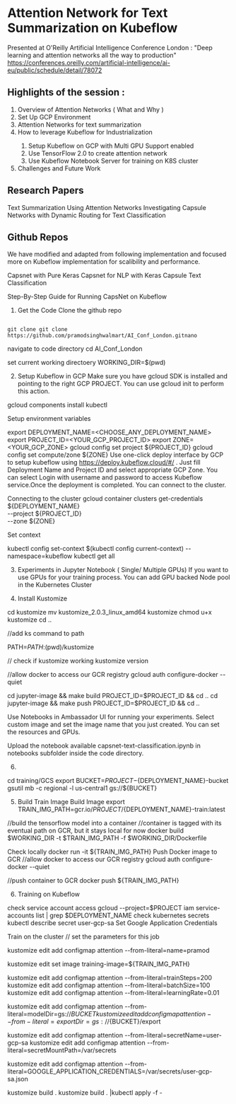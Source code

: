 # Attention Network for Text Summarization on Kubeflow

Presented at O'Reilly Artificial Intelligence Conference London :  "Deep learning and attention networks all the way to production" https://conferences.oreilly.com/artificial-intelligence/ai-eu/public/schedule/detail/78072

## Highlights of the session :

<ol>
<li>Overview of Attention Networks ( What and Why )</li>
<li>Set Up GCP Environment</li>
<li>Attention Networks for text summarization</li>
<li>How to leverage Kubeflow for Industrialization</li>
<ol>
<li>Setup Kubeflow on GCP with Multi GPU Support enabled</li>
<li>Use TensorFlow 2.0 to create attention network</li>
<li>Use Kubeflow Notebook Server for training on K8S cluster</li>
</ol>
</li>
<li>Challenges and Future Work</li>
</ol>


   


## Research Papers

Text Summarization Using Attention Networks
Investigating Capsule Networks with Dynamic Routing for Text Classification

## Github Repos

We have modified and adapted from following implementation and focused more on Kubeflow implementation for scalibility and performance.

Capsnet with Pure Keras
Capsnet for NLP with Keras
Capsule Text Classification

Step-By-Step Guide for Running CapsNet on Kubeflow
1. Get the Code
Clone the github repo
<code>
git clone git clone https://github.com/pramodsinghwalmart/AI_Conf_London.gitnano
</code>

navigate to code directory
cd AI_Conf_London

set current working directoery
WORKING_DIR=$(pwd)

2. Setup Kubeflow in GCP
Make sure you have gcloud SDK is installed and pointing to the right GCP PROJECT. You can use gcloud init to perform this action.

gcloud components install kubectl

Setup environment variables

export DEPLOYMENT_NAME=<CHOOSE_ANY_DEPLOYMENT_NAME>
export PROJECT_ID=<YOUR_GCP_PROJECT_ID>
export ZONE=<YOUR_GCP_ZONE>
gcloud config set project ${PROJECT_ID}
gcloud config set compute/zone ${ZONE}
Use one-click deploy interface by GCP to setup kubeflow using https://deploy.kubeflow.cloud/#/ . Just fill Deployment Name and Project ID and select appropriate GCP Zone. You can select Login with username and password to access Kubeflow service.Once the deployment is completed. You can connect to the cluster.

Connecting to the cluster
gcloud container clusters get-credentials ${DEPLOYMENT_NAME} \
  --project ${PROJECT_ID} \
  --zone ${ZONE}

Set context

kubectl config set-context $(kubectl config current-context) --namespace=kubeflow
kubectl get all

3. Experiments in Jupyter Notebook ( Single/ Multiple GPUs)
If you want to use GPUs for your training process. You can add GPU backed Node pool in the Kubernetes Cluster

4. Install Kustomize 


cd kustomize
mv kustomize_2.0.3_linux_amd64 kustomize
chmod u+x kustomize
cd ..

//add ks command to path

PATH=$PATH:$(pwd)/kustomize

// check if kustomize working 
kustomize version




//allow docker to access our GCR registry
gcloud auth configure-docker --quiet

cd jupyter-image && make build PROJECT_ID=$PROJECT_ID && cd ..
cd jupyter-image && make push PROJECT_ID=$PROJECT_ID && cd ..

Use Notebooks in Ambassador UI for running your experiments. Select custom image and set the image name that you just created. You can set the resources and GPUs.

Upload the notebook available capsnet-text-classification.ipynb in notebooks subfolder inside the code directory.


6. 
cd training/GCS
export BUCKET=${PROJECT}-${DEPLOYMENT_NAME}-bucket
gsutil mb -c regional -l us-central1 gs://${BUCKET}



5. Build Train Image
Build Image
export TRAIN_IMG_PATH=gcr.io/${PROJECT}/${DEPLOYMENT_NAME}-train:latest


//build the tensorflow model into a container
//container is tagged with its eventual path on GCR, but it stays local for now
docker build $WORKING_DIR -t $TRAIN_IMG_PATH -f $WORKING_DIR/Dockerfile

Check locally
docker run -it ${TRAIN_IMG_PATH}
Push Docker image to GCR
//allow docker to access our GCR registry
gcloud auth configure-docker --quiet

//push container to GCR
docker push ${TRAIN_IMG_PATH}

6. Training on Kubeflow

check service account access
gcloud --project=$PROJECT iam service-accounts list | grep $DEPLOYMENT_NAME
check kubernetes secrets
kubectl describe secret user-gcp-sa
Set Google Application Credentials

Train on the cluster
// set the parameters for this job

kustomize edit add configmap attention   --from-literal=name=pramod

kustomize edit set image training-image=${TRAIN_IMG_PATH}


kustomize edit add configmap attention --from-literal=trainSteps=200
kustomize edit add configmap attention --from-literal=batchSize=100
kustomize edit add configmap attention --from-literal=learningRate=0.01

kustomize edit add configmap attention --from-literal=modelDir=gs://${BUCKET}
kustomize edit add configmap attention --from-literal=exportDir=gs://${BUCKET}/export


kustomize edit add configmap attention --from-literal=secretName=user-gcp-sa
kustomize edit add configmap attention --from-literal=secretMountPath=/var/secrets


kustomize edit add configmap attention --from-literal=GOOGLE_APPLICATION_CREDENTIALS=/var/secrets/user-gcp-sa.json

kustomize build .
kustomize build . |kubectl apply -f -

